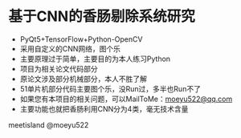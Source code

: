 # 基于CNN的香肠剔除系统研究

- PyQt5+TensorFlow+Python-OpenCV
- 采用自定义的CNN网络，图个乐
- 主要原理过于简单，主要目的为本人练习Python
- 项目为相关论文代码部分
- 原论文涉及部分机械部分，本人不胜了解
- 51单片机部分代码主要图个乐，没Run过，多半也Run不了
- 如果您有本项目的相关问题，可以MailToMe：moeyu522@qq.com
- 主要功能也就把香肠利用CNN分为4类，毫无技术含量

meetisland @moeyu522